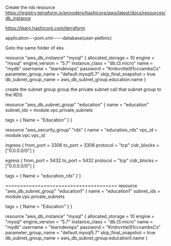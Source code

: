 Create the rds resource https://registry.terraform.io/providers/hashicorp/aws/latest/docs/resources/db_instance

https://learn.hashicorp.com/terraform

application---pom.xml-----database(user-petlinic)

Goto the same folder of eks

resource "aws_db_instance" "mysql" { allocated_storage = 10 engine = "mysql" engine_version = "5.7" instance_class = "db.t3.micro" name = "mydb" username = "learndevops" password = "Kmbvvttei91ccvambsCs" parameter_group_name = "default.mysql5.7" skip_final_snapshot = true db_subnet_group_name = aws_db_subnet_group.education.name }

create the subnet group group the private subnet call that subnet group to the RDS

resource "aws_db_subnet_group" "education" { name = "education" subnet_ids = module.vpc.private_subnets

tags = { Name = "Education" } }

resource "aws_security_group" "rds" { name = "education_rds" vpc_id = module.vpc.vpc_id

ingress { from_port = 3306 to_port = 3306 protocol = "tcp" cidr_blocks = ["0.0.0.0/0"] }

egress { from_port = 5432 to_port = 5432 protocol = "tcp" cidr_blocks = ["0.0.0.0/0"] }

tags = { Name = "education_rds" } }

====================================== resource "aws_db_subnet_group" "education1" { name = "education1" subnet_ids = module.vpc.private_subnets

tags = { Name = "Education" } }

resource "aws_db_instance" "mysql" { allocated_storage = 10 engine = "mysql" engine_version = "5.7" instance_class = "db.t3.micro" name = "mydb" username = "learndevops" password = "Kmbvvttei91ccvambsCs" parameter_group_name = "default.mysql5.7" skip_final_snapshot = true db_subnet_group_name = aws_db_subnet_group.education1.name }